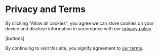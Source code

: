 # Privacy and Terms
By clicking "Allow all cookies", you agree we can store cookies on your device and disclose information in accordance with our [privacy policy](/privacy/).

[buttons]

By continuing to visit this site, you signify agreement to [our terms](/terms/).